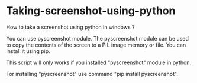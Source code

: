 # Taking-screenshot-using-python
How to take a screenshot using python in windows ?

You can use pyscreenshot module. 
The pyscreenshot module can be used to copy the contents of the screen to a PIL image memory or file. You can install it using pip.

This script will only works if you installed "pyscreenshot" module in python.

For installing "pyscreenshot" use command "pip install pyscreenshot".
